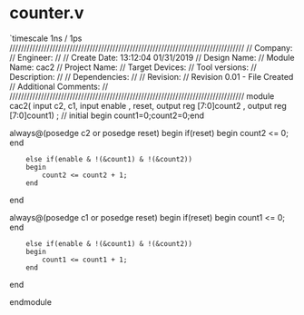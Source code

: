 # counter.v
`timescale 1ns / 1ps
//////////////////////////////////////////////////////////////////////////////////
// Company: 
// Engineer: 
// 
// Create Date:    13:12:04 01/31/2019 
// Design Name: 
// Module Name:    cac2 
// Project Name: 
// Target Devices: 
// Tool versions: 
// Description: 
//
// Dependencies: 
//
// Revision: 
// Revision 0.01 - File Created
// Additional Comments: 
//
//////////////////////////////////////////////////////////////////////////////////
module cac2(
    input c2, c1,
    input enable , reset,
  output reg [7:0]count2 ,
  output reg [7:0]count1)  ;
    // initial begin count1=0;count2=0;end
	  
always@(posedge c2 or posedge reset)
begin
		if(reset)
		begin
			count2 <= 0;
		end	
					 
		else if(enable & !(&count1) & !(&count2))
		begin
			count2 <= count2 + 1;
		end	

end				

always@(posedge c1 or posedge reset)
begin
		if(reset)
		begin
			count1 <= 0;
		end	
					 
		else if(enable & !(&count1) & !(&count2))
		begin
			count1 <= count1 + 1;
		end	

end				

endmodule
